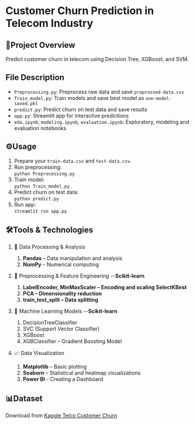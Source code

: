 # Customer Churn Prediction in Telecom Industry

## 📗Project Overview
Predict customer churn in telecom using Decision Tree, XGBoost, and SVM.

## File Description
- `Preprocessing.py`: Preprocess raw data and save `preprossed-data.csv`
- `Train_model.py`: Train models and save best model as `one-model-saved.pkl`
- `predict.py`: Predict churn on test data and save results
- `app.py`: Streamlit app for interactive predictions
- `eda.ipynb`, `modeling.ipynb`, `evaluation.ipynb`: Exploratory, modeling and evaluation notebooks

## ⚙️Usage
1. Prepare your `train-data.csv` and `test-data.csv`.
2. Run preprocessing:  
   `python Preprocessing.py`
3. Train model:  
   `python Train_model.py`
4. Predict churn on test data:  
   `python predict.py`
5. Run app:  
   `streamlit run app.py`

## 🛠️Tools & Technologies
1. 🧪 Data Processing & Analysis
   1. **Pandas** – Data manipulation and analysis
   2. **NumPy** – Numerical computing

2. 🔄 Preprocessing & Feature Engineering
--**Scikit-learn**
   1. **LabelEncoder, MinMaxScaler – Encoding and scaling SelectKBest**
   2. **PCA – Dimensionality reduction**
   3. **train_test_split – Data splitting** 

3. 🤖 Machine Learning Models
--**Scikit-learn** 
   1. DecisionTreeClassifier
   2. SVC (Support Vector Classifier)
   3. XGBoost
   4. XGBClassifier – Gradient Boosting Model

4. 📈 Data Visualization
   1. **Matplotlib** – Basic plotting
   2. **Seaborn** – Statistical and heatmap visualizations
   3. **Power BI** - Creating a Dashboard

## 📊Dataset
Download from [Kaggle Telco Customer Churn](https://www.kaggle.com/blastchar/telco-customer-churn)